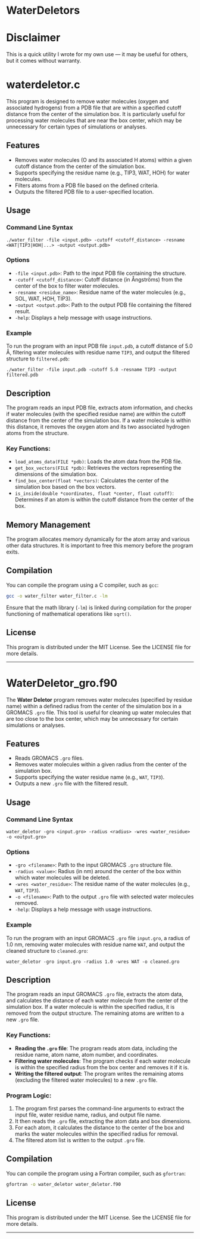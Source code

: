# WaterDeletors

# Disclaimer
This is a quick utility I wrote for my own use — it may be useful for others, but it comes without warranty.

# waterdeletor.c

This program is designed to remove water molecules (oxygen and associated hydrogens) from a PDB file that are within a specified cutoff distance from the center of the simulation box. It is particularly useful for processing water molecules that are near the box center, which may be unnecessary for certain types of simulations or analyses.

## Features

- Removes water molecules (O and its associated H atoms) within a given cutoff distance from the center of the simulation box.
- Supports specifying the residue name (e.g., TIP3, WAT, HOH) for water molecules.
- Filters atoms from a PDB file based on the defined criteria.
- Outputs the filtered PDB file to a user-specified location.

## Usage

### Command Line Syntax

```
./water_filter -file <input.pdb> -cutoff <cutoff_distance> -resname <WAT|TIP3|HOH|...> -output <output.pdb>
```

### Options

- `-file <input.pdb>`: Path to the input PDB file containing the structure.
- `-cutoff <cutoff_distance>`: Cutoff distance (in Ångströms) from the center of the box to filter water molecules.
- `-resname <residue_name>`: Residue name of the water molecules (e.g., SOL, WAT, HOH, TIP3).
- `-output <output.pdb>`: Path to the output PDB file containing the filtered result.
- `-help`: Displays a help message with usage instructions.

### Example

To run the program with an input PDB file `input.pdb`, a cutoff distance of 5.0 Å, filtering water molecules with residue name `TIP3`, and output the filtered structure to `filtered.pdb`:

```
./water_filter -file input.pdb -cutoff 5.0 -resname TIP3 -output filtered.pdb
```

## Description

The program reads an input PDB file, extracts atom information, and checks if water molecules (with the specified residue name) are within the cutoff distance from the center of the simulation box. If a water molecule is within this distance, it removes the oxygen atom and its two associated hydrogen atoms from the structure.

### Key Functions:

- `load_atoms_data(FILE *pdb)`: Loads the atom data from the PDB file.
- `get_box_vectors(FILE *pdb)`: Retrieves the vectors representing the dimensions of the simulation box.
- `find_box_center(float *vectors)`: Calculates the center of the simulation box based on the box vectors.
- `is_inside(double *coordinates, float *center, float cutoff)`: Determines if an atom is within the cutoff distance from the center of the box.

## Memory Management

The program allocates memory dynamically for the atom array and various other data structures. It is important to free this memory before the program exits.

## Compilation

You can compile the program using a C compiler, such as `gcc`:

```bash
gcc -o water_filter water_filter.c -lm
```

Ensure that the math library (`-lm`) is linked during compilation for the proper functioning of mathematical operations like `sqrt()`.

## License

This program is distributed under the MIT License. See the LICENSE file for more details.

---

# WaterDeletor_gro.f90

The **Water Deletor** program removes water molecules (specified by residue name) within a defined radius from the center of the simulation box in a GROMACS `.gro` file. This tool is useful for cleaning up water molecules that are too close to the box center, which may be unnecessary for certain simulations or analyses.

## Features

- Reads GROMACS `.gro` files.
- Removes water molecules within a given radius from the center of the simulation box.
- Supports specifying the water residue name (e.g., `WAT`, `TIP3`).
- Outputs a new `.gro` file with the filtered result.

## Usage

### Command Line Syntax

```
water_deletor -gro <input.gro> -radius <radius> -wres <water_residue> -o <output.gro>
```

### Options

- `-gro <filename>`: Path to the input GROMACS `.gro` structure file.
- `-radius <value>`: Radius (in nm) around the center of the box within which water molecules will be deleted.
- `-wres <water_residue>`: The residue name of the water molecules (e.g., `WAT`, `TIP3`).
- `-o <filename>`: Path to the output `.gro` file with selected water molecules removed.
- `-help`: Displays a help message with usage instructions.

### Example

To run the program with an input GROMACS `.gro` file `input.gro`, a radius of 1.0 nm, removing water molecules with residue name `WAT`, and output the cleaned structure to `cleaned.gro`:

```
water_deletor -gro input.gro -radius 1.0 -wres WAT -o cleaned.gro
```

## Description

The program reads an input GROMACS `.gro` file, extracts the atom data, and calculates the distance of each water molecule from the center of the simulation box. If a water molecule is within the specified radius, it is removed from the output structure. The remaining atoms are written to a new `.gro` file.

### Key Functions:

- **Reading the `.gro` file**: The program reads atom data, including the residue name, atom name, atom number, and coordinates.
- **Filtering water molecules**: The program checks if each water molecule is within the specified radius from the box center and removes it if it is.
- **Writing the filtered output**: The program writes the remaining atoms (excluding the filtered water molecules) to a new `.gro` file.

### Program Logic:

1. The program first parses the command-line arguments to extract the input file, water residue name, radius, and output file name.
2. It then reads the `.gro` file, extracting the atom data and box dimensions.
3. For each atom, it calculates the distance to the center of the box and marks the water molecules within the specified radius for removal.
4. The filtered atom list is written to the output `.gro` file.

## Compilation

You can compile the program using a Fortran compiler, such as `gfortran`:

```bash
gfortran -o water_deletor water_deletor.f90
```

## License

This program is distributed under the MIT License. See the LICENSE file for more details.

---

